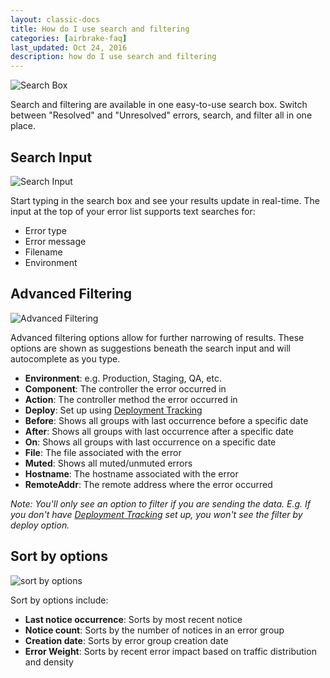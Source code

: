 ```yaml
---
layout: classic-docs
title: How do I use search and filtering
categories: [airbrake-faq]
last_updated: Oct 24, 2016
description: how do I use search and filtering
---
```

![Search Box](/docs/assets/img/docs/airbrake/search_box.png)

Search and filtering are available in one easy-to-use search box. Switch between "Resolved" and "Unresolved" errors, search, and filter all in one place.

## Search Input

![Search Input](/docs/assets/img/docs/airbrake/search_input.png)

Start typing in the search box and see your results update in real-time. The input at the top of your error list supports text searches for:

- Error type
- Error message
- Filename
- Environment

## Advanced Filtering

![Advanced Filtering](/docs/assets/img/docs/airbrake/advanced_filtering.png)

Advanced filtering options allow for further narrowing of results. These options are shown as suggestions beneath the search input and will autocomplete as you type.

- **Environment**: e.g. Production, Staging, QA, etc.
- **Component**: The controller the error occurred in
- **Action**: The controller method the error occurred in
- **Deploy**: Set up using [Deployment Tracking](/docs/deploy-tracking)
- **Before**: Shows all groups with last occurrence before a specific date
- **After**: Shows all groups with last occurrence after a specific date
- **On**: Shows all groups with last occurrence on a specific date
- **File**: The file associated with the error
- **Muted**: Shows all muted/unmuted errors
- **Hostname**: The hostname associated with the error
- **RemoteAddr**: The remote address where the error occurred

*Note: You'll only see an option to filter if you are sending the data. E.g. If you don't have [Deployment Tracking](/docs/deploy-tracking) set up, you won't see the filter by deploy option.*

## Sort by options
![sort by options](/docs/assets/img/docs/airbrake/sort_options.png)

Sort by options include:

- **Last notice occurrence**: Sorts by most recent notice
- **Notice count**: Sorts by the number of notices in an error group
- **Creation date**: Sorts by error group creation date
- **Error Weight**: Sorts by recent error impact based on traffic distribution and density
